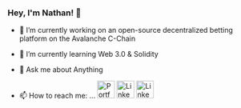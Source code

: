 ### Hey, I'm Nathan! 👋


- 🔭 I’m currently working on an open-source decentralized betting platform on the Avalanche C-Chain
- 🌱 I’m currently learning Web 3.0 & Solidity

- 💬 Ask me about Anything

- 📫 How to reach me: ...
<a href="https://www.nathanpraglin.com" target="_blank"><img src="https://user-images.githubusercontent.com/73550714/151722927-2405e6a6-0555-45c9-950f-29927c35f00e.png" alt="Portfolio" width="35" height="35"></a> <a href="https://www.linkedin.com/in/nathan-praglin-494ba1178/" target="_blank"><img src="https://user-images.githubusercontent.com/73550714/151721402-54a47fe1-c93a-480b-926c-47bf0590f1a3.png" alt="LinkedIn" width="35" height="35"></a> <a href="mailto:npraglin@gmail.com?subject=[GitHub]" target="_blank"><img src="https://user-images.githubusercontent.com/73550714/151722952-65bfd28e-55f5-4478-bc29-d9c061ed6c8f.png" alt="LinkedIn" width="35" height="35"></a>
